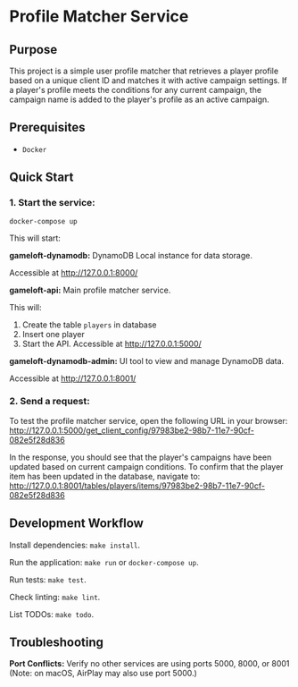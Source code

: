 # Profile Matcher Service

## Purpose
This project is a simple user profile matcher that retrieves a player profile based on a unique client ID and matches it with active campaign settings. If a player's profile meets the conditions for any current campaign, the campaign name is added to the player's profile as an active campaign.

## Prerequisites

- `Docker`

## Quick Start

### 1. Start the service:
`docker-compose up`

This will start:

**gameloft-dynamodb:** DynamoDB Local instance for data storage.

Accessible at http://127.0.0.1:8000/

**gameloft-api:** Main profile matcher service.

This will:
1. Create the table `players` in database
2. Insert one player
3. Start the API. Accessible at http://127.0.0.1:5000/

**gameloft-dynamodb-admin:** UI tool to view and manage DynamoDB data.

Accessible at http://127.0.0.1:8001/

### 2. Send a request:

To test the profile matcher service, open the following URL in your browser:
http://127.0.0.1:5000/get_client_config/97983be2-98b7-11e7-90cf-082e5f28d836

In the response, you should see that the player's campaigns have been updated based on current campaign conditions.
To confirm that the player item has been updated in the database, navigate to: http://127.0.0.1:8001/tables/players/items/97983be2-98b7-11e7-90cf-082e5f28d836

## Development Workflow
Install dependencies: `make install`.

Run the application: `make run` or `docker-compose up`.

Run tests: `make test`.

Check linting: `make lint`.

List TODOs: `make todo`.

## Troubleshooting
**Port Conflicts:** Verify no other services are using ports 5000, 8000, or 8001 (Note: on macOS, AirPlay may also use port 5000.)
